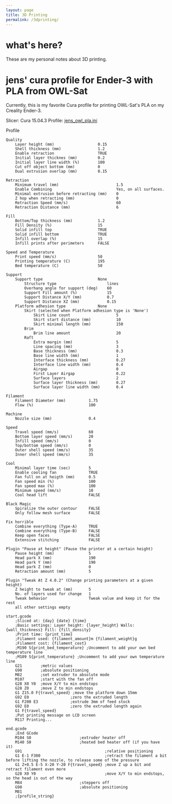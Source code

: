 ```yaml
---
layout: page
title: 3D Printing
permalink: /3dprinting/
---
```


# what's here?
These are my personal notes about 3D printing.

# jens' cura profile for Ender-3 with PLA from OWL-Sat
Currently, this is my favorite Cura profile for printing OWL-Sat's PLA on my Creality Ender-3.

Slicer:  Cura 15.04.3
Profile: [jens_owl_pla.ini](http://snej.de/downloads/jens_owl_pla.ini)

Profile 

    Quality 
        Layer height (mm)                   0.15
        Shell thickness (mm)                1.2
        Enable retraction                   TRUE
        Initial layer thicknes (mm)         0.2
        Initial layer line width (%)        100
        Cut off object bottom (mm)          0
        Dual extrusion overlap (mm)         0.15

    Retraction
        Minimum travel (mm)                         1.5
        Enable Combining                            Yes, on all surfaces.
        Minimal extrusion before retracting (mm)    0
        Z hop when retracting (mm)                  0
        Retraction Speed (mm/s)                     60
        Retraction Distance (mm)                    6

    Fill
        Bottom/Top thickness (mm)           1.2
        Fill Density (%)                    15
        Solid infill top                    TRUE
        Solid infill bottom                 TRUE
        Infill overlap (%)                  15
        Infill prints after perimeters      FALSE

    Speed and Temperature
        Print speed (mm/s)                  50
        Printing temperature (C)            195
        Bed temperature (C)                 50

    Support
        Support type                        None
            Structure type                      lines
            Overhang angle for support (deg)    60
            Support Fill amount (%)             15
            Support Distance X/Y (mm)           0.7
            Support Distance XZ (mm)            0.15
        Platform adhesion type              None
            Skirt (selected when Platform adhesion type is 'None')
                Skirt Line count                    5
                Skirt start distance (mm)           10
                Skirt minimal length (mm)           150
            Brim
                Brim line amount                    20
            Raft
                Extra margin (mm)                   5
                Line spacing (mm)                   3
                Base thickness (mm)                 0.3
                Base line width (mm)                1
                Interface thickness (mm)            0.27
                Interface line width (mm)           0.4
                Airgap                              0
                First Layer Airgap                  0.22
                Surface layers                      2
                Surface layer thickness (mm)        0.27
                Surface layer line width (mm)       0.4

    Filament
        Filament Diameter (mm)          1.75
        Flow (%)                        100

    Machine         
        Nozzle size (mm)                0.4

    Speed
        Travel speed (mm/s)             60
        Bottom layer speed (mm/s)       20
        Infill speed (mm/s)             0
        Top/bottom speed (mm/s)         0
        Outer shell speed (mm/s)        35
        Inner shell speed (mm/s)        35

    Cool
        Minimal layer time (sec)        5
        Enable cooling fan              TRUE
        Fan full on at heigth (mm)      0.5
        Fan speed min (%)               100
        Fan speed max (%)               100
        Minimum speed (mm/s)            10
        Cool head lift                  FALSE

    Black Magic
        Spiralize the outer contour     FALSE
        Only follow mesh surface        FALSE

    Fix horrible
        Combine everything (Type-A)     TRUE
        Combine everything (Type-B)     FALSE
        Keep open faces                 FALSE
        Extensive stitching             FALSE

    Plugin "Pause at height" (Pause the printer at a certain height)
        Pause height (mm)               5
        Head park X (mm)                190
        Head park Y (mm)                190
        Head park Z (mm)                0
        Retraction amount (mm)          5

    Plugin "Tweak At Z 4.0.2" (Change printing parameters at a given height)
        Z height to tweak at (mm)       5
        No. of layers used for change   1
        Tweak behavior                  Tweak value and keep it for the rest
        all other settings empty

    start.gcode
        ;Sliced at: {day} {date} {time}
        ;Basic settings: Layer height: {layer_height} Walls: {wall_thickness} Fill: {fill_density}
        ;Print time: {print_time}
        ;Filament used: {filament_amount}m {filament_weight}g
        ;Filament cost: {filament_cost}
        ;M190 S{print_bed_temperature} ;Uncomment to add your own bed temperature line
        ;M109 S{print_temperature} ;Uncomment to add your own temperature line
        G21        ;metric values
        G90        ;absolute positioning
        M82        ;set extruder to absolute mode
        M107       ;start with the fan off
        G28 X0 Y0  ;move X/Y to min endstops
        G28 Z0     ;move Z to min endstops
        G1 Z15.0 F{travel_speed} ;move the platform down 15mm
        G92 E0                  ;zero the extruded length
        G1 F200 E3              ;extrude 3mm of feed stock
        G92 E0                  ;zero the extruded length again
        G1 F{travel_speed}
        ;Put printing message on LCD screen
        M117 Printing...

    end.gcode
        ;End GCode
        M104 S0                     ;extruder heater off
        M140 S0                     ;heated bed heater off (if you have it)
        G91                                    ;relative positioning
        G1 E-1 F300                            ;retract the filament a bit before lifting the nozzle, to release some of the pressure
        G1 Z+0.5 E-5 X-20 Y-20 F{travel_speed} ;move Z up a bit and retract filament even more
        G28 X0 Y0                              ;move X/Y to min endstops, so the head is out of the way
        M84                         ;steppers off
        G90                         ;absolute positioning
        M81
        ;{profile_string}


